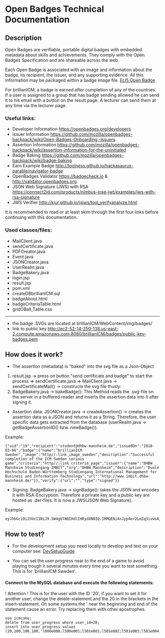 # Open Badges Technical Documentation

## Description

Open Badges are verifiable, portable digital badges with embedded metadata about skills and achievements. They comply with the Open Badges Specification and are shareable across the web.

Each Open Badge is associated with an image and information about the badge, its recipient, the issuer, and any supporting evidence. All this information may be packaged within a badge image file. [ELI5 Open Badge](https://openbadges.org/get-started/)

For brillianICM, a badge is earned after completion of any of the countries. If a user is assigned to a group that has badge sending allowed he can send it to his email with a button on the result page. A lecturer can send them at any time via the lecturer page.

### Useful links:

- Developer Information	https://openbadges.org/developers
- Issuer Information https://github.com/mozilla/openbadges-backpack/wiki/Open-Badges-Onboarding:-Issuers
- Assertion Information	https://github.com/mozilla/openbadges-backpack/wiki/assertion-information-for-the-uninitiated
- Badge Baking https://github.com/mozilla/openbadges-backpack/wiki/badge-baking
- Earn Example Badge	http://toolness.github.io/hackasaurus-parable/navigator-badge 
- OpenBadges Validator	https://badgecheck.io & http://validator.openbadges.org 
- JSON Web Signature (JWS) with RSA https://connect2id.com/products/nimbus-jose-jwt/examples/jws-with-rsa-signature
- JWS Verifier	http://kjur.github.io/jsjws/tool_verifyanalyze.html

It is recommended to read or at least skim through the first four links before continuing with this documentation.

### Used classes/files:

- MailClient.java
- sendCertificate.java
- PDFCreator.java
- Event.java
- JSONCreator.java
- UserRealm.java
- BadgeBakery.java
- login.jsp
- result.jsp
- pom.xml
- createDBbrillianICM.sql
- badgeAbout.html
- badgeCriteriaTable.html
- gridOBall_Table.css

---
- the badge .SVGs are located at brillianICM/WebContent/img/badges/
- link to public key http://ec2-52-14-250-138.us-east-2.compute.amazonaws.com:8080/brillianICM/badges/public-key-badges.pem 

## How does it work?

- The assertion (metadata) is "baked" into the svg file as a Json-Object

1. result.jsp -> press on button "send certificate and badge" to start the process => sendCertificate.java => MailClient.java -> sendCertificateMail() -> constructs the svg file thusly:
2. BadgeBakery.java -> bakeBadge(): This Method reads the .svg-file on the server in a buffered reader and inserts the assertion data into it after signing it.
  - Assertion data: JSONCreator.java -> createAssertion() -> creates the assertion data as a JSON and returns it as a String. Therefore, the user specific data gets extracted from the database (userRealm.java -> getBadgeAssertionID() bzw. newBadge()).
  
Example:
```
{"uid":"19","recipient":"student@dhbw-mannheim.de","issuedOn":"2018-03-06","badge":{"name":"brillianICM Sweden","image":"http//:link_image_sweden","description":"Successful completion of the ICM Sweden serious game","criteria":"http//:link_criteria_page","issuer":{"name":"DHBW Mannheim Studiengang IMBIT","org":"DHBW Mannheim","description":"Duale Hochschule Baden-Württemberg Studiengang International Management for Business and Information Technology","url":"http://www.imbit.dhbw-mannheim.de/"}},"verify":{"url":"","type":"signed"}}
```

  - Signing: BadgeBakery.java -> signBadge(): takes the JSON and encodes it with RSA-Encryption. Therefore a private key and a public key are hosted as .der-files. It is now a JWS(JSON Web Signature).
  
Example:
  ```
  eyJhbGciOiJSUzI1NiJ9.SW4gUlNBIHdlIHRydXN0IQ.IRMQENi4nJyp4er2LmZq3ivwoAjqa1uUkSBKFIX7ATndFF5ivnokXZc8u0A
  ```


## How to test?

- For the development setup you need locally to develop and test on your computer see: [DevSetupGuide](https://github.com/MariaBiosciences/digital-learning-imbit/tree/master/resources/documentation/DevelopmentSetupGuide.md)


- You can set the user progress near to the end of a game to avoid playing trough it several minutes every time you want to test something. This is for 'brillianICM Sweden'.

#### Connect to the MySQL database and execute the following statements:

! Attention ! This is for the user with the ID '20', if you want to set it for another user, change the delete-statement and the 20 in the brackets in the insert-statement. On some systems the ' near the beginning and end of the statement cause an error. Try replacing them with other apostrophes.

```
use icmcake;
delete from user_progress where user_id=20;
insert into user_progress values (20,100,100,100,'l000e000;l500e001;l501e001;l501e002;l501e003;l501e004;l510e000;l520e000;l520e001;l520e004;l520e006;l520e008;l520e009;l520e012;l520e013;l520e015;l523e000;l523e001;l523e002;l523e004;l523e005;l523e008;l526e000;l526e002;l526e004;l526e006;l528e000;l528e002;l528e003;l528e004;l528e005;l528e006;l530e000;l530e901;l530e902;l530e903;l530e905;l533e000;l533e002;l533e004;l535e000;l535e001;l535e003;l535e903;l535e905;l535e909;l537e900;l537e901;l561e000;l561e001;l561e002;l561e003;l561e004;l561e005;l561e006;l561e007;l561e008;l561e009;l565e000;l565e001;l565e003;l565e005;l565e008;l565e010;l565e011;l565e012;l565e014;l565e016;l565e019;l565e020;l570e000;l570e002;l570e003;l570e004;l590e000;l590e001;l200e001;l700e001;l700e006;l700e011;l700e001;l700e006;l700e011;l500e001;l501e001;l501e002;l501e003;l501e004;l510e000;l520e000;l520e001;l520e004;l520e006;l520e008;l520e009;l520e012;l520e013;l520e016;l523e000;l523e001;l523e002;l523e004;l523e006;l523e008;l526e000;l526e003;l526e004;l526e006;l528e000;l528e001;l528e003;l528e004;l528e005;l528e006;l530e000;l530e001;l530e002;l530e003;l530e005;l530e904;l530e905;l533e000;l533e002;l533e004;l535e000;l535e001;l535e003;l535e005;l535e006;l535e907;l535e908;l535e909;l537e900;l537e901;l561e000;l561e001;l561e002;l561e003;l561e004;l561e005;l561e006;l561e007;l561e008;l561e009;l565e000;l565e002;l565e003;l565e004;l565e007;l565e010;l565e011;l565e012;l565e013;l565e016;l565e019;l565e020;l570e000;l570e002;l570e003;l570e005;l590e000',0,0,0,0,0,0,0);
```
